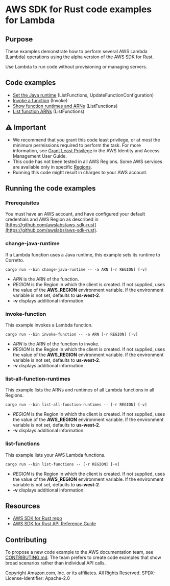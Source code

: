 # AWS SDK for Rust code examples for Lambda

## Purpose

These examples demonstrate how to perform several AWS Lambda (Lambda) operations using the alpha version of the AWS SDK for Rust.

Use Lambda to run code without provisioning or managing servers.

## Code examples

- [Set the Java runtime](src/bin/change-java-runtime.rs) (ListFunctions, UpdateFunctionConfiguration)
- [Invoke a function](src/bin/invoke-function.rs) (Invoke)
- [Show function runtimes and ARNs](src/bin/list-all-function-runtimes.rs) (ListFunctions)
- [List function ARNs](src/bin/list-functions.rs) (ListFunctions)

## ⚠ Important

- We recommend that you grant this code least privilege,
  or at most the minimum permissions required to perform the task.
  For more information, see
  [Grant Least Privilege](https://docs.aws.amazon.com/IAM/latest/UserGuide/best-practices.html#grant-least-privilege)
  in the AWS Identity and Access Management User Guide.
- This code has not been tested in all AWS Regions.
  Some AWS services are available only in specific
  [Regions](https://aws.amazon.com/about-aws/global-infrastructure/regional-product-services).
- Running this code might result in charges to your AWS account.

## Running the code examples

### Prerequisites

You must have an AWS account, and have configured your default credentials and AWS Region as described in [https://github.com/awslabs/aws-sdk-rust](https://github.com/awslabs/aws-sdk-rust).

### change-java-runtime

If a Lambda function uses a Java runtime, this example sets its runtime to Corretto.

`cargo run --bin change-java-runtime -- -a ARN [-r REGION] [-v]`

- _ARN_ is the ARN of the function.
- _REGION_ is the Region in which the client is created.
  If not supplied, uses the value of the **AWS_REGION** environment variable.
  If the environment variable is not set, defaults to **us-west-2**.
- **-v** displays additional information.

### invoke-function

This example invokes a Lambda function.

`cargo run --bin invoke-function -- -a ARN [-r REGION] [-v]`

- _ARN_ is the ARN of the function to invoke.
- _REGION_ is the Region in which the client is created.
  If not supplied, uses the value of the **AWS_REGION** environment variable.
  If the environment variable is not set, defaults to **us-west-2**.
- **-v** displays additional information.

### list-all-function-runtimes

This example lists the ARNs and runtimes of all Lambda functions in all Regions.

`cargo run --bin list-all-function-runtimes -- [-r REGION] [-v]`

- _REGION_ is the Region in which the client is created.
  If not supplied, uses the value of the **AWS_REGION** environment variable.
  If the environment variable is not set, defaults to **us-west-2**.
- **-v** displays additional information.

### list-functions

This example lists your AWS Lambda functions.

`cargo run --bin list-functions -- [-r REGION] [-v]`

- _REGION_ is the Region in which the client is created.
  If not supplied, uses the value of the **AWS_REGION** environment variable.
  If the environment variable is not set, defaults to **us-west-2**.
- **-v** displays additional information.

## Resources

- [AWS SDK for Rust repo](https://github.com/awslabs/aws-sdk-rust)
- [AWS SDK for Rust API Reference Guide](https://awslabs.github.io/aws-sdk-rust/aws_sdk_config/index.html)

## Contributing

To propose a new code example to the AWS documentation team,
see [CONTRIBUTING.md](https://github.com/awsdocs/aws-doc-sdk-examples/blob/master/CONTRIBUTING.md).
The team prefers to create code examples that show broad scenarios rather than individual API calls.

Copyright Amazon.com, Inc. or its affiliates. All Rights Reserved. SPDX-License-Identifier: Apache-2.0
